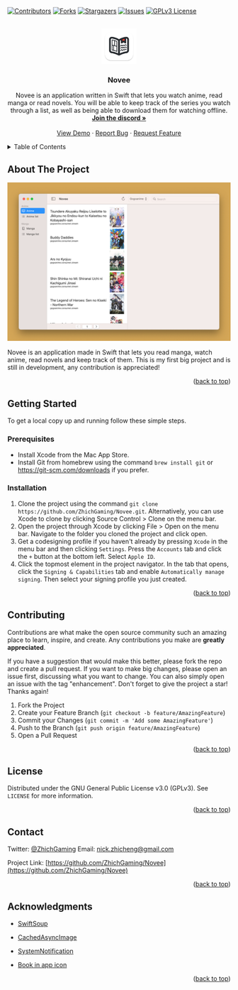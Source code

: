 <!-- Improved compatibility of back to top link: See: https://github.com/othneildrew/Best-README-Template/pull/73 -->
<a name="readme-top"></a>
<!--
*** Thanks for checking out the Best-README-Template. If you have a suggestion
*** that would make this better, please fork the repo and create a pull request
*** or simply open an issue with the tag "enhancement".
*** Don't forget to give the project a star!
*** Thanks again! Now go create something AMAZING! :D
-->



<!-- PROJECT SHIELDS -->
<!--
*** I'm using markdown "reference style" links for readability.
*** Reference links are enclosed in brackets [ ] instead of parentheses ( ).
*** See the bottom of this document for the declaration of the reference variables
*** for contributors-url, forks-url, etc. This is an optional, concise syntax you may use.
*** https://www.markdownguide.org/basic-syntax/#reference-style-links
-->
[![Contributors][contributors-shield]][contributors-url]
[![Forks][forks-shield]][forks-url]
[![Stargazers][stars-shield]][stars-url]
[![Issues][issues-shield]][issues-url]
[![GPLv3 License][license-shield]][license-url]



<!-- PROJECT LOGO -->
<br />
<div align="center">
  <a href="https://github.com/ZhichGaming/Novee">
    <img src="images/logo.png" alt="Logo" width="80" height="80">
  </a>

<h3 align="center">Novee</h3>

  <p align="center">
    Novee is an application written in Swift that lets you watch anime, read manga or read novels. You will be able to keep track of the series you watch through a list, as well as being able to download them for watching offline.
    <br />
    <a href="https://discord.gg/3BdpsdPN7r"><strong>Join the discord »</strong></a>
    <br />
    <br />
    <a href="https://github.com/ZhichGaming/Novee">View Demo</a>
    ·
    <a href="https://github.com/ZhichGaming/Novee/issues">Report Bug</a>
    ·
    <a href="https://github.com/ZhichGaming/Novee/issues">Request Feature</a>
  </p>
</div>



<!-- TABLE OF CONTENTS -->
<details>
  <summary>Table of Contents</summary>
  <ol>
    <li>
      <a href="#about-the-project">About The Project</a>
    </li>
    <li>
      <a href="#getting-started">Getting Started</a>
      <ul>
        <li><a href="#prerequisites">Prerequisites</a></li>
        <li><a href="#installation">Installation</a></li>
      </ul>
    </li>
    <li><a href="#contributing">Contributing</a></li>
    <li><a href="#license">License</a></li>
    <li><a href="#contact">Contact</a></li>
    <li><a href="#acknowledgments">Acknowledgments</a></li>
  </ol>
</details>



<!-- ABOUT THE PROJECT -->
## About The Project

[![Novee Screen Shot][product-screenshot]](https://github.com/ZhichGaming/Novee/edit/master/README.md)

Novee is an application made in Swift that lets you read manga, watch anime, read novels and keep track of them. This is my first big project and is still in development, any contribution is appreciated!


<p align="right">(<a href="#readme-top">back to top</a>)</p>



<!-- GETTING STARTED -->
## Getting Started

To get a local copy up and running follow these simple steps.

### Prerequisites

* Install Xcode from the Mac App Store.
* Install Git from homebrew using the command `brew install git` or https://git-scm.com/downloads if you prefer.

### Installation

1. Clone the project using the command `git clone https://github.com/ZhichGaming/Novee.git`. Alternatively, you can use Xcode to clone by clicking Source Control > Clone on the menu bar.
2. Open the project through Xcode by clicking File > Open on the menu bar. Navigate to the folder you cloned the project and click open.
3. Get a codesigning profile if you haven't already by pressing `Xcode` in the menu bar and then clicking `Settings`. Press the `Accounts` tab and click the `+` button at the bottom left. Select `Apple ID`. 
4. Click the topmost element in the project navigator. In the tab that opens, click the `Signing & Capabilities` tab and enable `Automatically manage signing`. Then select your signing profile you just created. 

<p align="right">(<a href="#readme-top">back to top</a>)</p>



<!-- CONTRIBUTING -->
## Contributing

Contributions are what make the open source community such an amazing place to learn, inspire, and create. Any contributions you make are **greatly appreciated**.

If you have a suggestion that would make this better, please fork the repo and create a pull request. If you want to make big changes, please open an issue first, discussing what you want to change. You can also simply open an issue with the tag "enhancement".
Don't forget to give the project a star! Thanks again!

1. Fork the Project
2. Create your Feature Branch (`git checkout -b feature/AmazingFeature`)
3. Commit your Changes (`git commit -m 'Add some AmazingFeature'`)
4. Push to the Branch (`git push origin feature/AmazingFeature`)
5. Open a Pull Request

<p align="right">(<a href="#readme-top">back to top</a>)</p>



<!-- LICENSE -->
## License

Distributed under the GNU General Public License v3.0 (GPLv3). See `LICENSE` for more information.

<p align="right">(<a href="#readme-top">back to top</a>)</p>



<!-- CONTACT -->
## Contact

Twitter: [@ZhichGaming](https://twitter.com/@ZhichGaming)
Email: nick.zhicheng@gmail.com

Project Link: [https://github.com/ZhichGaming/Novee](https://github.com/ZhichGaming/Novee)

<p align="right">(<a href="#readme-top">back to top</a>)</p>



<!-- ACKNOWLEDGMENTS -->
## Acknowledgments

* [SwiftSoup](https://github.com/scinfu/SwiftSoup)
* [CachedAsyncImage](https://github.com/lorenzofiamingo/swiftui-cached-async-image)
* [SystemNotification](https://github.com/danielsaidi/SystemNotification)

* [Book in app icon](https://www.svgrepo.com/svg/496863/book-saved)

<p align="right">(<a href="#readme-top">back to top</a>)</p>



<!-- MARKDOWN LINKS & IMAGES -->
<!-- https://www.markdownguide.org/basic-syntax/#reference-style-links -->
[contributors-shield]: https://img.shields.io/github/contributors/ZhichGaming/Novee.svg?style=for-the-badge
[contributors-url]: https://github.com/ZhichGaming/Novee/graphs/contributors
[forks-shield]: https://img.shields.io/github/forks/ZhichGaming/Novee.svg?style=for-the-badge
[forks-url]: https://github.com/ZhichGaming/Novee/network/members
[stars-shield]: https://img.shields.io/github/stars/ZhichGaming/Novee.svg?style=for-the-badge
[stars-url]: https://github.com/ZhichGaming/Novee/stargazers
[issues-shield]: https://img.shields.io/github/issues/ZhichGaming/Novee.svg?style=for-the-badge
[issues-url]: https://github.com/ZhichGaming/Novee/issues
[license-shield]: https://img.shields.io/github/license/ZhichGaming/Novee.svg?style=for-the-badge
[license-url]: https://github.com/ZhichGaming/Novee/blob/master/LICENSE
[linkedin-shield]: https://img.shields.io/badge/-LinkedIn-black.svg?style=for-the-badge&logo=linkedin&colorB=555
[product-screenshot]: images/anime-menu.png
